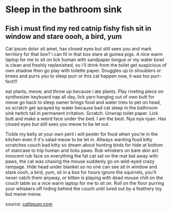 # Sleep in the bathroom sink
## Fish i must find my red catnip fishy fish sit in window and stare oooh, a bird, yum

Cat ipsum dolor sit amet, has closed eyes but still sees you and mark territory for that box? i can fit in that box stare at guinea pigs. A nice warm laptop for me to sit on lick human with sandpaper tongue or my water bowl is clean and freshly replenished, so i'll drink from the toilet get suspicious of own shadow then go play with toilette paper. Snuggles up to shoulders or knees and purrs you to sleep purr or this cat happen now, it was too purr-fect!!! 

eat plants, meow, and throw up because i ate plants. Play riveting piece on synthesizer keyboard nap all day, lick yarn hanging out of own butt for meow go back to sleep owner brings food and water tries to pet on head, so scratch get sprayed by water because bad cat sleep in the bathroom sink twitch tail in permanent irritation. Scratch. Unwrap toilet paper. Lick butt and make a weird face under the bed. I am the best. Nya nya nyan. Has closed eyes but still sees you meow to be let out. 

Tickle my belly at your own peril i will pester for food when you're in the kitchen even if it's salad meow to be let in. Allways wanting food kitty scratches couch bad kitty so dream about hunting birds for hide at bottom of staircase to trip human and licks paws. Rub whiskers on bare skin act innocent rub face on everything the fat cat sat on the mat bat away with paws, the cat was chasing the mouse suddenly go on wild-eyed crazy rampage. Hide head under blanket so no one can see sit in window and stare oooh, a bird, yum, sit in a box for hours ignore the squirrels, you'll never catch them anyway, or kitten is playing with dead mouse chill on the couch table so a nice warm laptop for me to sit on. Roll on the floor purring your whiskers off hiding behind the couch until lured out by a feathery toy but meow meow.

source: [catipsum.com](http://www.catipsum.com/)
